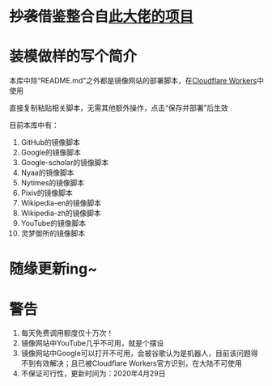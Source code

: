 # <s>抄袭</s>借鉴整合自[此大佬的项目](https://github.com/Berkeley-Reject/Workers-Proxy)

# 装模做样的写个简介

本库中除“README.md”之外都是镜像网站的部署脚本，在[Cloudflare Workers](https://workers.cloudflare.com/)中使用

直接复制粘贴相关脚本，无需其他额外操作，点击“保存并部署”后生效

目前本库中有：
01. GitHub的镜像脚本
02. Google的镜像脚本
03. Google-scholar的镜像脚本
04. Nyaa的镜像脚本
05. Nytimes的镜像脚本
06. Pixiv的镜像脚本
07. Wikipedia-en的镜像脚本
08. Wikipedia-zh的镜像脚本
09. YouTube的镜像脚本
10. 灵梦御所的镜像脚本

# 随缘更新ing~

# 警告
1. 每天免费调用额度仅十万次！
2. 镜像网站中YouTube几乎不可用，就是个摆设
3. 镜像网站中Google可以打开不可用，会被谷歌认为是机器人，目前该问题得不到有效解决；且已被Cloudflare Workers官方识别，在大陆不可使用
4. 不保证可行性，更新时间为：2020年4月29日
